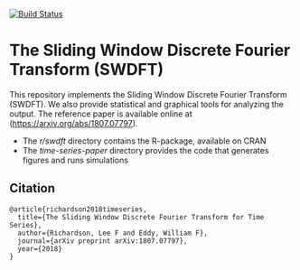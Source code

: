 [![Build Status](https://travis-ci.org/leerichardson/spew.svg?branch=master)](https://travis-ci.org/leerichardson/swdft)

# The Sliding Window Discrete Fourier Transform (SWDFT)
This repository implements the Sliding Window Discrete Fourier Transform (SWDFT). We also provide statistical and graphical tools for analyzing the output. The reference paper is available online at (https://arxiv.org/abs/1807.07797). 

- The *r/swdft* directory contains the R-package, available on CRAN 
- The *time-series-paper* directory provides the code that generates figures and runs simulations 

## Citation 
```text
@article{richardson2018timeseries,
  title={The Sliding Window Discrete Fourier Transform for Time Series},
  author={Richardson, Lee F and Eddy, William F},
  journal={arXiv preprint arXiv:1807.07797},
  year={2018}
}
```
